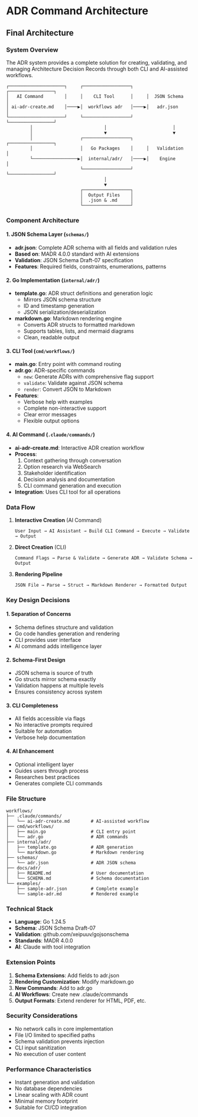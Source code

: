 # ADR Command Architecture

## Final Architecture

### System Overview

The ADR system provides a complete solution for creating, validating, and managing Architecture Decision Records through both CLI and AI-assisted workflows.

```
┌─────────────────────┐     ┌──────────────────┐     ┌─────────────────┐
│   AI Command        │     │    CLI Tool      │     │  JSON Schema    │
│ ai-adr-create.md    │────▶│  workflows adr   │────▶│   adr.json      │
└─────────────────────┘     └──────────────────┘     └─────────────────┘
         │                           │                         │
         │                           ▼                         ▼
         │                  ┌──────────────────┐     ┌─────────────────┐
         │                  │   Go Packages    │     │   Validation    │
         └─────────────────▶│  internal/adr/   │────▶│    Engine       │
                            └──────────────────┘     └─────────────────┘
                                     │
                                     ▼
                            ┌──────────────────┐
                            │  Output Files    │
                            │  .json & .md     │
                            └──────────────────┘
```

### Component Architecture

#### 1. JSON Schema Layer (`schemas/`)
- **adr.json**: Complete ADR schema with all fields and validation rules
- **Based on**: MADR 4.0.0 standard with AI extensions
- **Validation**: JSON Schema Draft-07 specification
- **Features**: Required fields, constraints, enumerations, patterns

#### 2. Go Implementation (`internal/adr/`)
- **template.go**: ADR struct definitions and generation logic
  - Mirrors JSON schema structure
  - ID and timestamp generation
  - JSON serialization/deserialization
- **markdown.go**: Markdown rendering engine
  - Converts ADR structs to formatted markdown
  - Supports tables, lists, and mermaid diagrams
  - Clean, readable output

#### 3. CLI Tool (`cmd/workflows/`)
- **main.go**: Entry point with command routing
- **adr.go**: ADR-specific commands
  - `new`: Generate ADRs with comprehensive flag support
  - `validate`: Validate against JSON schema
  - `render`: Convert JSON to Markdown
- **Features**:
  - Verbose help with examples
  - Complete non-interactive support
  - Clear error messages
  - Flexible output options

#### 4. AI Command (`.claude/commands/`)
- **ai-adr-create.md**: Interactive ADR creation workflow
- **Process**:
  1. Context gathering through conversation
  2. Option research via WebSearch
  3. Stakeholder identification
  4. Decision analysis and documentation
  5. CLI command generation and execution
- **Integration**: Uses CLI tool for all operations

### Data Flow

1. **Interactive Creation** (AI Command)
   ```
   User Input → AI Assistant → Build CLI Command → Execute → Validate → Output
   ```

2. **Direct Creation** (CLI)
   ```
   Command Flags → Parse & Validate → Generate ADR → Validate Schema → Output
   ```

3. **Rendering Pipeline**
   ```
   JSON File → Parse → Struct → Markdown Renderer → Formatted Output
   ```

### Key Design Decisions

#### 1. Separation of Concerns
- Schema defines structure and validation
- Go code handles generation and rendering
- CLI provides user interface
- AI command adds intelligence layer

#### 2. Schema-First Design
- JSON schema is source of truth
- Go structs mirror schema exactly
- Validation happens at multiple levels
- Ensures consistency across system

#### 3. CLI Completeness
- All fields accessible via flags
- No interactive prompts required
- Suitable for automation
- Verbose help documentation

#### 4. AI Enhancement
- Optional intelligent layer
- Guides users through process
- Researches best practices
- Generates complete CLI commands

### File Structure

```
workflows/
├── .claude/commands/
│   └── ai-adr-create.md        # AI-assisted workflow
├── cmd/workflows/
│   ├── main.go                 # CLI entry point
│   └── adr.go                  # ADR commands
├── internal/adr/
│   ├── template.go             # ADR generation
│   └── markdown.go             # Markdown rendering
├── schemas/
│   └── adr.json                # ADR JSON schema
├── docs/adr/
│   ├── README.md               # User documentation
│   └── SCHEMA.md               # Schema documentation
└── examples/
    ├── sample-adr.json         # Complete example
    └── sample-adr.md           # Rendered example
```

### Technical Stack

- **Language**: Go 1.24.5
- **Schema**: JSON Schema Draft-07
- **Validation**: github.com/xeipuuv/gojsonschema
- **Standards**: MADR 4.0.0
- **AI**: Claude with tool integration

### Extension Points

1. **Schema Extensions**: Add fields to adr.json
2. **Rendering Customization**: Modify markdown.go
3. **New Commands**: Add to adr.go
4. **AI Workflows**: Create new .claude/commands
5. **Output Formats**: Extend renderer for HTML, PDF, etc.

### Security Considerations

- No network calls in core implementation
- File I/O limited to specified paths
- Schema validation prevents injection
- CLI input sanitization
- No execution of user content

### Performance Characteristics

- Instant generation and validation
- No database dependencies
- Linear scaling with ADR count
- Minimal memory footprint
- Suitable for CI/CD integration
